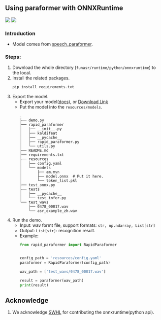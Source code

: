 ## Using paraformer with ONNXRuntime

<p align="left">
    <a href=""><img src="https://img.shields.io/badge/Python->=3.7,<=3.10-aff.svg"></a>
    <a href=""><img src="https://img.shields.io/badge/OS-Linux%2C%20Win%2C%20Mac-pink.svg"></a>
</p>

### Introduction
- Model comes from [speech_paraformer](https://www.modelscope.cn/models/damo/speech_paraformer-large_asr_nat-zh-cn-16k-common-vocab8404-pytorch/summary).


### Steps:
1. Download the whole directory (`funasr/runtime/python/onnxruntime`) to the local.
2. Install the related packages.
   ```bash
   pip install requirements.txt
   ```
3.  Export the model.
    - Export your model([docs](https://github.com/alibaba-damo-academy/FunASR/tree/main/funasr/export)), or [Download Link](https://swap.oss-cn-hangzhou.aliyuncs.com/zhifu.gzf/export/damo/speech_paraformer-large_asr_nat-zh-cn-16k-common-vocab8404-pytorch/model.onnx?OSSAccessKeyId=LTAI4FxMqzhBUx5XD4mKs296&Expires=2036094510&Signature=agmtMkxLEviGg3Rt3gOO4PvfrJY%3D)
    - Put the model into the `resources/models`.
        ```text
        .
        ├── demo.py
        ├── rapid_paraformer
        │   ├── __init__.py
        │   ├── kaldifeat
        │   ├── __pycache__
        │   ├── rapid_paraformer.py
        │   └── utils.py
        ├── README.md
        ├── requirements.txt
        ├── resources
        │   ├── config.yaml
        │   └── models
        │       ├── am.mvn
        │       ├── model.onnx  # Put it here.
        │       └── token_list.pkl
        ├── test_onnx.py
        ├── tests
        │   ├── __pycache__
        │   └── test_infer.py
        └── test_wavs
            ├── 0478_00017.wav
            └── asr_example_zh.wav
        ```
4. Run the demo.
   - Input: wav formt file, support formats: `str, np.ndarray, List[str]`
   - Output: `List[str]`: recognition result.
   - Example:
        ```python
        from rapid_paraformer import RapidParaformer


        config_path = 'resources/config.yaml'
        paraformer = RapidParaformer(config_path)

        wav_path = ['test_wavs/0478_00017.wav']

        result = paraformer(wav_path)
        print(result)
        ```

## Acknowledge
1. We acknowledge [SWHL](https://github.com/RapidAI/RapidASR) for contributing the onnxruntime(python api).
